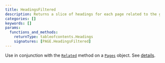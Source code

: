 ```yaml
---
title: HeadingsFiltered
description: Returns a slice of headings for each page related to the given page.
categories: []
keywords: []
params:
  functions_and_methods:
    returnType: tableofcontents.Headings
    signatures: [PAGE.HeadingsFiltered]
---
```


Use in conjunction with the [`Related`][] method on a [`Pages`][] object. See&nbsp;[details][].

[`Pages`]: /docs/reference/methods/pages/
[`Related`]: /docs/reference/methods/pages/related/
[details]: /content-management/related-content/#index-content-headings
